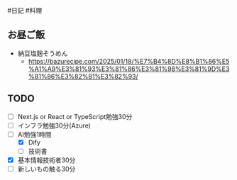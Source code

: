#日記 #料理 

## お昼ご飯
- 納豆塩麹そうめん
	- https://bazurecipe.com/2025/01/18/%E7%B4%8D%E8%B1%86%E5%A1%A9%E3%81%93%E3%81%86%E3%81%98%E3%81%9D%E3%81%86%E3%82%81%E3%82%93/

## TODO
- [ ] Next.js or React or TypeScript勉強30分
- [ ] インフラ勉強30分(Azure)
- [ ] AI勉強1時間
	- [x] Dify
	- [ ] 技術書
- [x] 基本情報技術者30分
- [ ] 新しいもの触る30分